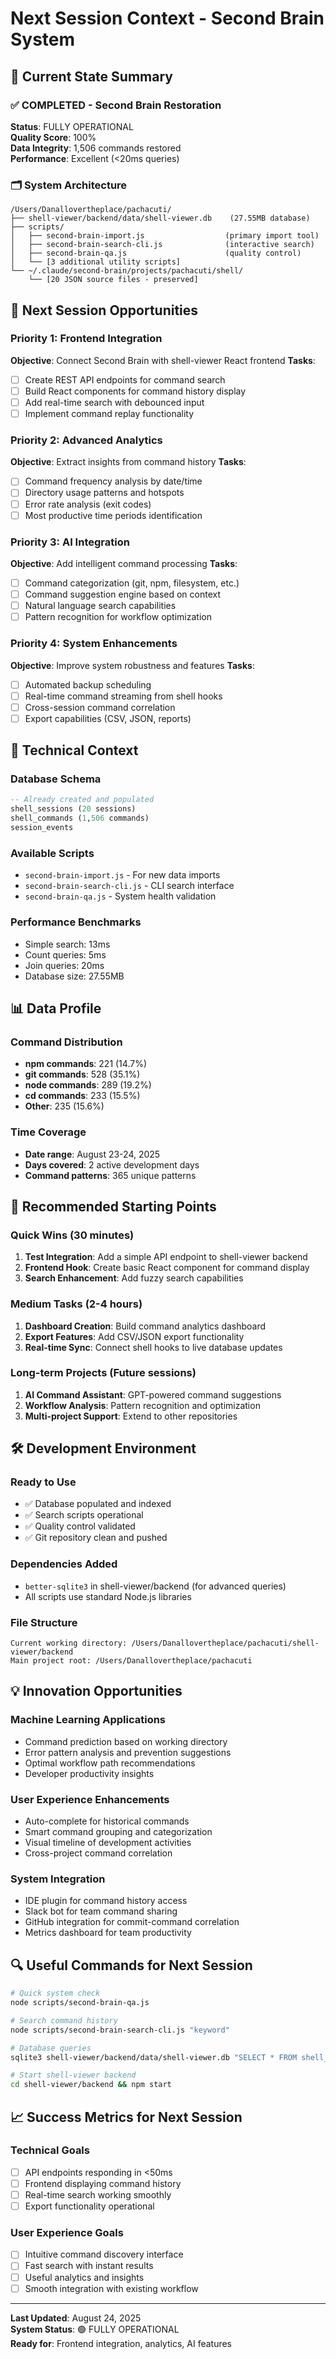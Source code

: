 # Next Session Context - Second Brain System

## 🎯 Current State Summary

### ✅ COMPLETED - Second Brain Restoration
**Status**: FULLY OPERATIONAL  
**Quality Score**: 100%  
**Data Integrity**: 1,506 commands restored  
**Performance**: Excellent (<20ms queries)  

### 🗂️ System Architecture
```
/Users/Danallovertheplace/pachacuti/
├── shell-viewer/backend/data/shell-viewer.db    (27.55MB database)
├── scripts/
│   ├── second-brain-import.js                  (primary import tool)
│   ├── second-brain-search-cli.js              (interactive search)
│   ├── second-brain-qa.js                      (quality control)
│   └── [3 additional utility scripts]
└── ~/.claude/second-brain/projects/pachacuti/shell/
    └── [20 JSON source files - preserved]
```

## 🚀 Next Session Opportunities

### Priority 1: Frontend Integration
**Objective**: Connect Second Brain with shell-viewer React frontend
**Tasks**:
- [ ] Create REST API endpoints for command search
- [ ] Build React components for command history display
- [ ] Add real-time search with debounced input
- [ ] Implement command replay functionality

### Priority 2: Advanced Analytics
**Objective**: Extract insights from command history
**Tasks**:
- [ ] Command frequency analysis by date/time
- [ ] Directory usage patterns and hotspots
- [ ] Error rate analysis (exit codes)
- [ ] Most productive time periods identification

### Priority 3: AI Integration
**Objective**: Add intelligent command processing
**Tasks**:
- [ ] Command categorization (git, npm, filesystem, etc.)
- [ ] Command suggestion engine based on context
- [ ] Natural language search capabilities
- [ ] Pattern recognition for workflow optimization

### Priority 4: System Enhancements
**Objective**: Improve system robustness and features
**Tasks**:
- [ ] Automated backup scheduling
- [ ] Real-time command streaming from shell hooks
- [ ] Cross-session command correlation
- [ ] Export capabilities (CSV, JSON, reports)

## 🔧 Technical Context

### Database Schema
```sql
-- Already created and populated
shell_sessions (20 sessions)
shell_commands (1,506 commands) 
session_events
```

### Available Scripts
- `second-brain-import.js` - For new data imports
- `second-brain-search-cli.js` - CLI search interface  
- `second-brain-qa.js` - System health validation

### Performance Benchmarks
- Simple search: 13ms
- Count queries: 5ms
- Join queries: 20ms
- Database size: 27.55MB

## 📊 Data Profile

### Command Distribution
- **npm commands**: 221 (14.7%)
- **git commands**: 528 (35.1%) 
- **node commands**: 289 (19.2%)
- **cd commands**: 233 (15.5%)
- **Other**: 235 (15.6%)

### Time Coverage
- **Date range**: August 23-24, 2025
- **Days covered**: 2 active development days
- **Command patterns**: 365 unique patterns

## 🎯 Recommended Starting Points

### Quick Wins (30 minutes)
1. **Test Integration**: Add a simple API endpoint to shell-viewer backend
2. **Frontend Hook**: Create basic React component for command display
3. **Search Enhancement**: Add fuzzy search capabilities

### Medium Tasks (2-4 hours)  
1. **Dashboard Creation**: Build command analytics dashboard
2. **Export Features**: Add CSV/JSON export functionality
3. **Real-time Sync**: Connect shell hooks to live database updates

### Long-term Projects (Future sessions)
1. **AI Command Assistant**: GPT-powered command suggestions
2. **Workflow Analysis**: Pattern recognition and optimization
3. **Multi-project Support**: Extend to other repositories

## 🛠️ Development Environment

### Ready to Use
- ✅ Database populated and indexed
- ✅ Search scripts operational
- ✅ Quality control validated
- ✅ Git repository clean and pushed

### Dependencies Added
- `better-sqlite3` in shell-viewer/backend (for advanced queries)
- All scripts use standard Node.js libraries

### File Structure
```
Current working directory: /Users/Danallovertheplace/pachacuti/shell-viewer/backend
Main project root: /Users/Danallovertheplace/pachacuti
```

## 💡 Innovation Opportunities

### Machine Learning Applications
- Command prediction based on working directory
- Error pattern analysis and prevention suggestions  
- Optimal workflow path recommendations
- Developer productivity insights

### User Experience Enhancements
- Auto-complete for historical commands
- Smart command grouping and categorization
- Visual timeline of development activities
- Cross-project command correlation

### System Integration
- IDE plugin for command history access
- Slack bot for team command sharing
- GitHub integration for commit-command correlation
- Metrics dashboard for team productivity

## 🔍 Useful Commands for Next Session

```bash
# Quick system check
node scripts/second-brain-qa.js

# Search command history
node scripts/second-brain-search-cli.js "keyword"

# Database queries
sqlite3 shell-viewer/backend/data/shell-viewer.db "SELECT * FROM shell_commands LIMIT 5;"

# Start shell-viewer backend
cd shell-viewer/backend && npm start
```

## 📈 Success Metrics for Next Session

### Technical Goals
- [ ] API endpoints responding in <50ms
- [ ] Frontend displaying command history
- [ ] Real-time search working smoothly
- [ ] Export functionality operational

### User Experience Goals  
- [ ] Intuitive command discovery interface
- [ ] Fast search with instant results
- [ ] Useful analytics and insights
- [ ] Smooth integration with existing workflow

---

**Last Updated**: August 24, 2025  
**System Status**: 🟢 FULLY OPERATIONAL  
**Ready for**: Frontend integration, analytics, AI features